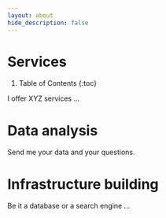 ```yaml
---
layout: about
hide_description: false
---
```


# Services


1. Table of Contents
{:toc}

I offer XYZ services ...

# Data analysis

Send me your data and your questions.

# Infrastructure building

Be it a database or a search engine ...
